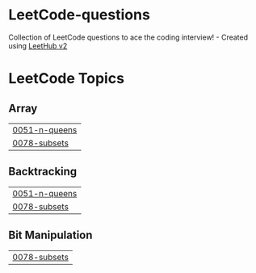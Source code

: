 # LeetCode-questions
Collection of LeetCode questions to ace the coding interview! - Created using [LeetHub v2](https://github.com/arunbhardwaj/LeetHub-2.0)

<!---LeetCode Topics Start-->
# LeetCode Topics
## Array
|  |
| ------- |
| [0051-n-queens](https://github.com/amartya895/LeetCode-questions/tree/master/0051-n-queens) |
| [0078-subsets](https://github.com/amartya895/LeetCode-questions/tree/master/0078-subsets) |
## Backtracking
|  |
| ------- |
| [0051-n-queens](https://github.com/amartya895/LeetCode-questions/tree/master/0051-n-queens) |
| [0078-subsets](https://github.com/amartya895/LeetCode-questions/tree/master/0078-subsets) |
## Bit Manipulation
|  |
| ------- |
| [0078-subsets](https://github.com/amartya895/LeetCode-questions/tree/master/0078-subsets) |
<!---LeetCode Topics End-->